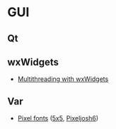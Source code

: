 # GUI

## Qt

## wxWidgets
* [Multithreading with wxWidgets](https://cool-emerald.blogspot.com/2020/01/multithreading-with-wxwidgets.html)

## Var
* [Pixel fonts](https://www.dafont.com/bitmap.php) ([5x5](https://www.dafont.com/5x5.font), [Pixeljosh6](https://www.dafont.com/pixeljosh6.font))

